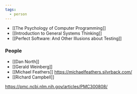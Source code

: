 ```yaml
---
tags:
  - person
---
```

- [[The Psychology of Computer Programming]]
- [[Introduction to General Systems Thinking]]
- [[Perfect Software: And Other Illusions about Testing]]

### People
- [[Dan North]]
- [[Gerald Weinberg]]
- [[Michael Feathers]] https://michaelfeathers.silvrback.com/
- [[Richard Campbell]]


https://pmc.ncbi.nlm.nih.gov/articles/PMC300808/